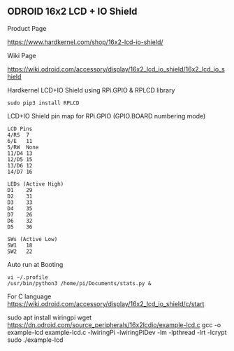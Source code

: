 ## ODROID 16x2 LCD + IO Shield

Product Page

https://www.hardkernel.com/shop/16x2-lcd-io-shield/

Wiki Page

https://wiki.odroid.com/accessory/display/16x2_lcd_io_shield/16x2_lcd_io_shield


Hardkernel LCD+IO Shield using RPi.GPIO & RPLCD library
```
sudo pip3 install RPLCD
```

LCD+IO Shield pin map for RPi.GPIO (GPIO.BOARD numbering mode)
```
LCD Pins
4/RS  7
6/E   11
5/RW  None
11/D4 13
12/D5 15
13/D6 12
14/D7 16

LEDs (Active High)
D1    29
D2    31
D3    33
D4    35
D7    26
D6    32
D5    36

SWs (Active Low)
SW1   18
SW2   22
```

Auto run at Booting
```
vi ~/.profile
/usr/bin/python3 /home/pi/Documents/stats.py &
```


For C language
https://wiki.odroid.com/accessory/display/16x2_lcd_io_shield/c/start

sudo apt install wiringpi
wget https://dn.odroid.com/source_peripherals/16x2lcdio/example-lcd.c
gcc -o example-lcd example-lcd.c -lwiringPi -lwiringPiDev -lm -lpthread -lrt -lcrypt
sudo ./example-lcd
